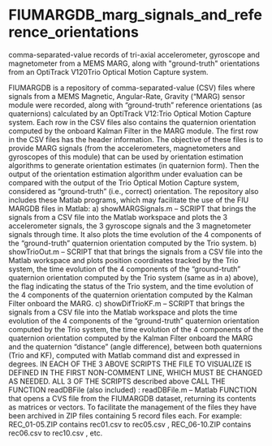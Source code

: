 # FIUMARGDB_marg_signals_and_reference_orientations
comma-separated-value records of tri-axial accelerometer, gyroscope and magnetometer from a MEMS MARG, along with "ground-truth" orientations from an OptiTrack V120Trio Optical Motion Capture system.

FIUMARGDB is a repository of comma-separated-value (CSV) files where signals from a MEMS Magnetic, Angular-Rate, Gravity (“MARG) sensor module were recorded, along with “ground-truth” reference orientations (as quaternions) calculated by an OptiTrack V12:Trio Optical Motion Capture system. Each row in the CSV files also contains the quaternion orientation computed by the onboard Kalman Filter in the MARG module. The first row in the CSV files has the header information.
The objective of these files is to provide MARG signals (from the accelerometers, magnetometers and gyroscopes of this module) that can be used by orientation estimation algorithms to generate orientation estimates (in quaternion form). Then the output of the orientation estimation algorithm under evaluation can be compared with the output of the Trio Optical Motion Capture system, considered as “ground-truth” (i.e., correct) orientation.
The repository also includes these Matlab programs, which may facilitate the use of the FIU MARGDB files in Matlab:
a) showMARGSignals.m – SCRIPT that brings the signals from a CSV file into the Matlab workspace and plots the 3 accelerometer signals, the 3 gyroscope signals and the 3 magnetometer signals through time. It also plots the time evolution of the 4 components of the “ground-truth” quaternion orientation computed by the Trio system.
b)	showTrioOut.m – SCRIPT that that brings the signals from a CSV file into the Matlab workspace and plots position coordinates tracked by the Trio system, the time evolution of the 4 components of the “ground-truth” quaternion orientation computed by the Trio system (same as in a) above), the flag indicating the status of the Trio system, and the time evolution of the 4 components of the quaternion orientation computed by the Kalman Filter onboard the MARG.
c)	showDifTrioKF.m – SCRIPT that brings the signals from a CSV file into the Matlab workspace and plots the time evolution of the 4 components of the “ground-truth” quaternion orientation computed by the Trio system, the time evolution of the 4 components of the quaternion orientation computed by the Kalman Filter onboard the MARG and the quaternion “distance” (angle difference), between both quaternions (Trio and KF), computed with Matlab command dist and expressed in degrees.
IN EACH OF THE 3 ABOVE SCRIPTS THE FILE TO VISUALIZE IS DEFINED IN THE FIRST NON-COMMENT LINE, WHICH MUST BE CHANGED AS NEEDED.
ALL 3 OF THE SCRIPTS described above CALL THE FUNCTION readDBFile  (also included) :
readDBFile.m – Matlab FUNCTION that opens a CVS file from the FIUMARGDB dataset, returning its contents as matrices or vectors.
To facilitate the management of the files they have been archived in ZIP files containing 5 record files each. For example:
REC_01-05.ZIP contains rec01.csv to rec05.csv ,
REC_06-10.ZIP contains rec06.csv to rec10.csv ,  etc. 
